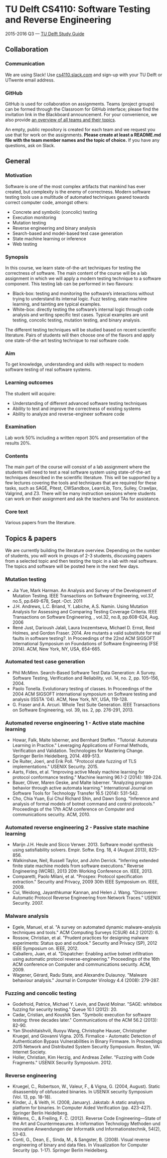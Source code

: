 # TU Delft CS4110: Software Testing and Reverse Engineering

2015-2016 Q3 — [TU Delft Study Guide](http://studiegids.tudelft.nl/a101_displayCourse.do?course_id=37845)

## Collaboration

### Communication

We are using Slack! Use [cs4110.slack.com](https://cs4110.slack.com/) and sign-up with your TU Delft or UTwente email address.

### GitHub

GitHub is used for collaboration on assignments. Teams (project groups) can be formed through the Classroom for GitHub interface; please find the invitation link in the Blackboard announcement. For your convenience, we also provide [an overview of all teams and their topics](https://github.com/TUDelft-CS4110/syllabus/blob/master/TEAMS.md).

An empty, public repository is created for each team and we request you use that for work on the assignments. **Please create at least a README.md file with the team member names and the topic of choice.** If you have any questions, ask on Slack.

## General

### Motivation
Software is one of the most complex artifacts that mankind has ever created, but complexity is the enemy of correctness. Modern software testing tools use a multitude of automated techniques geared towards correct computer code, amongst others:

 * Concrete and symbolic (concolic) testing
 * Execution monitoring
 * Mutation testing
 * Reverse engineering and binary analysis
 * Search-based and model-based test case generation
 * State machine learning or inference
 * Web testing

### Synopsis
In this course, we learn state-of-the-art techniques for testing the correctness of software. The main content of the course will be a lab assignment in which we will apply a modern testing technique to a software component. This testing lab can be performed in two flavours:

 * Black-box: testing and monitoring the software’s interactions without trying to understand its internal logic. Fuzz testing, state machine learning, and tainting are typical examples.
 * White-box: directly testing the software’s internal logic through code analysis and writing specific test cases. Typical examples are unit testing, concolic testing, mutation testing, and binary analysis.

The different testing techniques will be studied based on recent scientific literature. Pairs of students will then choose one of the flavors and apply one state-of-the-art testing technique to real software code.

### Aim
To get knowledge, understanding and skills with respect to modern software testing of real software systems.

### Learning outcomes
The student will acquire:

* Understanding of different advanced software testing techniques
* Ability to test and improve the correctness of existing systems
* Ability to analyze and reverse-engineer software code

### Examination
Lab work 50% including a written report 30% and presentation of the results 20%.

### Contents
The main part of the course will consist of a lab assignment where the students will need to test a real software system using state-of-the-art techniques described in the scientific literature. This will be supported by a few lectures covering the tools and techniques that are required for these tasks, such as SAGE, Pitest, CWSandbox, LearnLib, Torx, Sulley, Crawljax, Valgrind, and Z3. There will be many instruction sessions where students can work on their assignment and ask the teachers and TAs for assistance.

### Core text
Various papers from the literature.

## Topics & papers

We are currently building the literature overview. Depending on the number of students, you will work in groups of 2-3 students, discussing papers from a selected topic and then testing the topic in a lab with real software. The topics and software will be posted here in the next few days.

### Mutation testing

 * Jia Yue, Mark Harman. An Analysis and Survey of the Development of Mutation Testing. IEEE Transactions on Software Engineering,  vol.37, no.5, pp.649-678, Sept.-Oct. 2011
 * J.H. Andrews,  L.C. Briand, Y. Labiche,  A.S. Namin. Using Mutation Analysis for Assessing and Comparing Testing Coverage Criteria. IEEE Transactions on Software Engineering, , vol.32, no.8, pp.608-624, Aug. 2006
 * René Just, Darioush Jalali, Laura Inozemtseva, Michael D. Ernst, Reid Holmes, and Gordon Fraser. 2014. Are mutants a valid substitute for real faults in software testing?. In Proceedings of the 22nd ACM SIGSOFT International Symposium on Foundations of Software Engineering (FSE 2014). ACM, New York, NY, USA, 654-665.

### Automated test case generation


 * Phil McMinn. Search-Based Software Test Data Generation: A Survey. Software Testing, Verification and Reliability, vol. 14, no. 2, pp. 105–156, 2004.
 * Paolo Tonella. Evolutionary testing of classes. In Proceedings of the 2004 ACM SIGSOFT international symposium on Software testing and analysis (ISSTA '04). ACM, New York, NY, USA, 119-128.
 * G. Fraser and A. Arcuri. Whole Test Suite Generation. IEEE Transactions on Software Engineering, vol. 39, iss. 2, pp. 276-291, 2013.


### Automated reverse engineering 1 - Active state machine learning

 * Howar, Falk, Malte Isberner, and Bernhard Steffen. "Tutorial: Automata Learning in Practice." Leveraging Applications of Formal Methods, Verification and Validation. Technologies for Mastering Change. Springer Berlin Heidelberg, 2014. 499-513.
 * De Ruiter, Joeri, and Erik Poll. "Protocol state fuzzing of TLS implementations." USENIX Security. 2015.
 * Aarts, Fides, et al. "Improving active Mealy machine learning for protocol conformance testing." Machine learning 96.1-2 (2014): 189-224.
 * Bauer, Oliver, Maren Geske, and Malte Isberner. "Analyzing program behavior through active automata learning." International Journal on Software Tools for Technology Transfer 16.5 (2014): 531-542.
 * Cho, Chia Yuan, Eui Chul Richard Shin, and Dawn Song. "Inference and analysis of formal models of botnet command and control protocols." Proceedings of the 17th ACM conference on Computer and communications security. ACM, 2010.

### Automated reverse engineering 2 - Passive state machine learning

 * Marijn J.H. Heule and Sicco Verwer. 2013. Software model synthesis using satisfiability solvers. Empir. Softw. Eng. 18, 4 (August 2013), 825–856.
 * Walkinshaw, Neil, Russell Taylor, and John Derrick. "Inferring extended finite state machine models from software executions." Reverse Engineering (WCRE), 2013 20th Working Conference on. IEEE, 2013.
 * Comparetti, Paolo Milani, et al. "Prospex: Protocol specification extraction." Security and Privacy, 2009 30th IEEE Symposium on. IEEE, 2009.
 * Cui, Weidong, Jayanthkumar Kannan, and Helen J. Wang. "Discoverer: Automatic Protocol Reverse Engineering from Network Traces." USENIX Security. 2007.

### Malware analysis

 * Egele, Manuel, et al. "A survey on automated dynamic malware-analysis techniques and tools." ACM Computing Surveys (CSUR) 44.2 (2012): 6.
 * Rossow, Christian, et al. "Prudent practices for designing malware experiments: Status quo and outlook." Security and Privacy (SP), 2012 IEEE Symposium on. IEEE, 2012.
 * Caballero, Juan, et al. "Dispatcher: Enabling active botnet infiltration using automatic protocol reverse-engineering." Proceedings of the 16th ACM conference on Computer and communications security. ACM, 2009.
 * Wagener, Gérard, Radu State, and Alexandre Dulaunoy. "Malware behaviour analysis." Journal in Computer Virology 4.4 (2008): 279-287.

### Fuzzing and concolic testing

 * Godefroid, Patrice, Michael Y. Levin, and David Molnar. "SAGE: whitebox fuzzing for security testing." Queue 10.1 (2012): 20.
 * Cadar, Cristian, and Koushik Sen. "Symbolic execution for software testing: three decades later." Communications of the ACM 56.2 (2013): 82-90.
 * Yan Shoshitaishvili, Ruoyu Wang, Christophe Hauser, Christopher Kruegel, and Giovanni Vigna. 2015. Firmalice - Automatic Detection of Authentication Bypass Vulnerabilities in Binary Firmware. In Proceedings 2015 Network and Distributed System Security Symposium. Reston, VA: Internet Society.
 * Holler, Christian, Kim Herzig, and Andreas Zeller. "Fuzzing with Code Fragments." USENIX Security Symposium. 2012.

### Reverse engineering

 * Kruegel, C., Robertson, W., Valeur, F., & Vigna, G. (2004, August). Static disassembly of obfuscated binaries. In USENIX security Symposium (Vol. 13, pp. 18-18).
 * Kinder, J., & Veith, H. (2008, January). Jakstab: A static analysis platform for binaries. In Computer Aided Verification (pp. 423-427). Springer Berlin Heidelberg.
 * Willems, C., & Freiling, F. C. (2012). Reverse Code Engineering—State of the Art and Countermeasures. it-Information Technology Methoden und innovative Anwendungen der Informatik und Informationstechnik, 54(2), 53-63.
 * Conti, G., Dean, E., Sinda, M., & Sangster, B. (2008). Visual reverse engineering of binary and data files. In Visualization for Computer Security (pp. 1-17). Springer Berlin Heidelberg.
